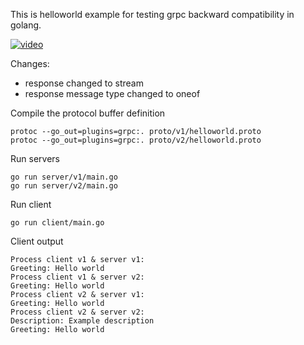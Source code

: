 This is helloworld example for testing grpc backward compatibility in golang. 

[![video](https://img.youtube.com/vi/hfUGLy2kSs0/0.jpg)](https://www.youtube.com/watch?v=hfUGLy2kSs0)

Changes:

- response changed to stream
- response message type changed to oneof 

Compile the protocol buffer definition

```
protoc --go_out=plugins=grpc:. proto/v1/helloworld.proto
protoc --go_out=plugins=grpc:. proto/v2/helloworld.proto
```

Run servers

```
go run server/v1/main.go
go run server/v2/main.go
```

Run client
```
go run client/main.go
```


Client output

```
Process client v1 & server v1:
Greeting: Hello world
Process client v1 & server v2:
Greeting: Hello world
Process client v2 & server v1:
Greeting: Hello world
Process client v2 & server v2:
Description: Example description
Greeting: Hello world
```
